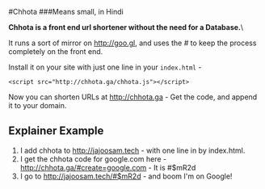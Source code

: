 #Chhota
###Means small, in Hindi

**Chhota is a front end url shortener without the need for a Database.**\

It runs a sort of mirror on http://goo.gl, and uses the *#* to keep the process completely on the front end.

Install it on your site with just one line in your `index.html` - 

`<script src="http://chhota.ga/chhota.js"></script>`

Now you can shorten URLs at http://chhota.ga - Get the code, and append it to your domain.

## Explainer Example

1. I add chhota to http://jajoosam.tech - with one line in by index.html.
2. I get the chhota code for google.com here - http://chhota.ga/#create=google.com - It is #$mR2d
3. I go to http://jajoosam.tech/#$mR2d - and boom I'm on Google!